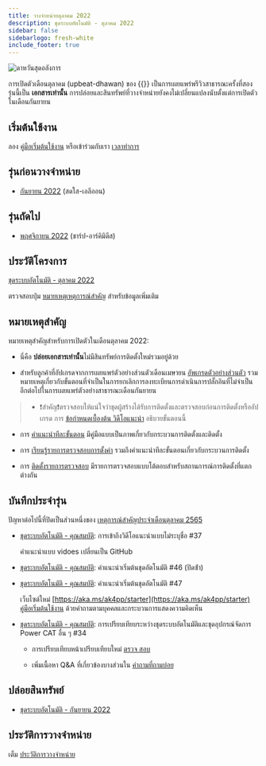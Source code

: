 ```yaml
---
title: วางจําหน่ายตุลาคม 2022
description: ชุดระบบอัตโนมัติ - ตุลาคม 2022
sidebar: false
sidebarlogo: fresh-white
include_footer: true
---
```

![ดาหวันสุดอลังการ](/images/upbeat-dhawan.png)

การเปิดตัวเดือนตุลาคม (upbeat-dhawan) ของ {{<product-name>}} เป็นการเผยแพร่พรีวิวสาธารณะครั้งที่สอง รุ่นนี้เป็น **เอกสารเท่านั้น** การปล่อยและสินทรัพย์ที่วางจําหน่ายยังคงไม่เปลี่ยนแปลงนับตั้งแต่การเปิดตัวในเดือนกันยายน

## เริ่มต้นใช้งาน

ลอง [คู่มือเริ่มต้นใช้งาน](/th/get-started) หรือเข้าร่วมกับเรา [เวลาทําการ](/th/office-hours)

## รุ่นก่อนวางจําหน่าย

- [กันยายน 2022](/th/releases/september-2022) (สดใส-เอลีออน)

## รุ่นถัดไป

- [พฤศจิกายน 2022](/th/releases/november-2022) (ชาร์ป-อาร์คิมิดีส)

## ประวัติโครงการ

[ชุดระบบอัตโนมัติ - ตุลาคม 2022](https://github.com/orgs/microsoft/projects/486/views/3)

ตรวจสอบปุ่ม [หมายเหตุเหตุการณ์สําคัญ](/th/releases/milestones) สําหรับข้อมูลเพิ่มเติม

## หมายเหตุสําคัญ

หมายเหตุสําคัญสําหรับการเปิดตัวในเดือนตุลาคม 2022:

- นี่คือ **ปล่อยเอกสารเท่านั้น**ไม่มีสินทรัพย์การติดตั้งใหม่รวมอยู่ด้วย

- สําหรับลูกค้าที่อัปเกรดจากการเผยแพร่ตัวอย่างส่วนตัวเดือนเมษายน [อัพเกรดตัวอย่างส่วนตัว](https://github.com/microsoft/powercat-automation-kit/blob/main/docs/private-preview-upgrade.md) รวมหมายเหตุเกี่ยวกับขั้นตอนที่จําเป็นในการยกเลิกการลงทะเบียนการดําเนินการปลั๊กอินที่ไม่จําเป็นอีกต่อไปในการเผยแพร่ตัวอย่างสาธารณะเดือนกันยายน

> - ❗สําคัญ❗ตรวจสอบให้แน่ใจว่าชุดผู้สร้างได้รับการติดตั้งและตรวจสอบก่อนการติดตั้งหรืออัปเกรด การ [ข้อกําหนดเบื้องต้น วิดีโอแนะนํา](https://github.com/microsoft/powercat-automation-kit/blob/main/docs/walkthrough.md) อธิบายขั้นตอนนี้

- การ [คําแนะนําทีละขั้นตอน](https://github.com/microsoft/powercat-automation-kit/blob/main/docs/walkthrough.md) มีคู่มือแบบเป็นภาพเกี่ยวกับกระบวนการติดตั้งและติดตั้ง

- การ [เรียนรู้รายการตรวจสอบการตั้งค่า](https://learn.microsoft.com/power-automate/guidance/automation-kit/setup/setup-checklist) รวมถึงคําแนะนําทีละขั้นตอนเกี่ยวกับกระบวนการติดตั้ง

- การ [ติดตั้งรายการตรวจสอบ](/th/get-started/install-checklist) มีรายการตรวจสอบแบบโต้ตอบสําหรับสถานการณ์การติดตั้งที่แตกต่างกัน

## บันทึกประจํารุ่น

ปัญหาต่อไปนี้ที่ปิดเป็นส่วนหนึ่งของ [เหตุการณ์สําคัญประจําเดือนตุลาคม 2565](https://github.com/orgs/microsoft/projects/486/views/3)

- [ชุดระบบอัตโนมัติ - คุณสมบัติ](https://github.com/microsoft/powercat-automation-kit/issues/37): การเข้าถึงวิดีโอแนะนําแบบไม่ระบุชื่อ #37

  คําแนะนําแบบ vidoes เปลี่ยนเป็น GitHub

- [ชุดระบบอัตโนมัติ - คุณสมบัติ](https://github.com/microsoft/powercat-automation-kit/issues/46): คําแนะนําเริ่มต้นชุดอัตโนมัติ #46 (ปิดซ้ํา)

- [ชุดระบบอัตโนมัติ - คุณสมบัติ](https://github.com/microsoft/powercat-automation-kit/issues/47): คําแนะนําเริ่มต้นชุดอัตโนมัติ #47

  เว็บไซต์ใหม่ [https://aka.ms/ak4pp/starter](https://aka.ms/ak4pp/starter)
  [คู่มือเริ่มต้นใช้งาน](https://microsoft.github.io/powercat-automation-kit/get-started/) ด้วยคําถามตามบุคคลและกระบวนการแสดงความคิดเห็น

- [ชุดระบบอัตโนมัติ - คุณสมบัติ](https://github.com/microsoft/powercat-automation-kit/issues/34): การเปรียบเทียบระหว่างชุดระบบอัตโนมัติและชุดอุปกรณ์จัดการ Power CAT อื่น ๆ #34

  - การเปรียบเทียบหน้าเปรียบเทียบใหม่ [ตรวจ สอบ](https://microsoft.github.io/powercat-automation-kit/monitoring-compare/)
  
  - เพิ่มเนื้อหา Q&A ที่เกี่ยวข้องบางส่วนใน [คำถามที่ถามบ่อย](https://microsoft.github.io/powercat-automation-kit/frequently-asked-questions/)

## ปล่อยสินทรัพย์

- [ชุดระบบอัตโนมัติ - กันยายน 2022](https://github.com/microsoft/powercat-automation-kit/releases/tag/AutomationKit-September2022)

## ประวัติการวางจําหน่าย

เต็ม [ประวัติการวางจําหน่าย](/th/releases)
